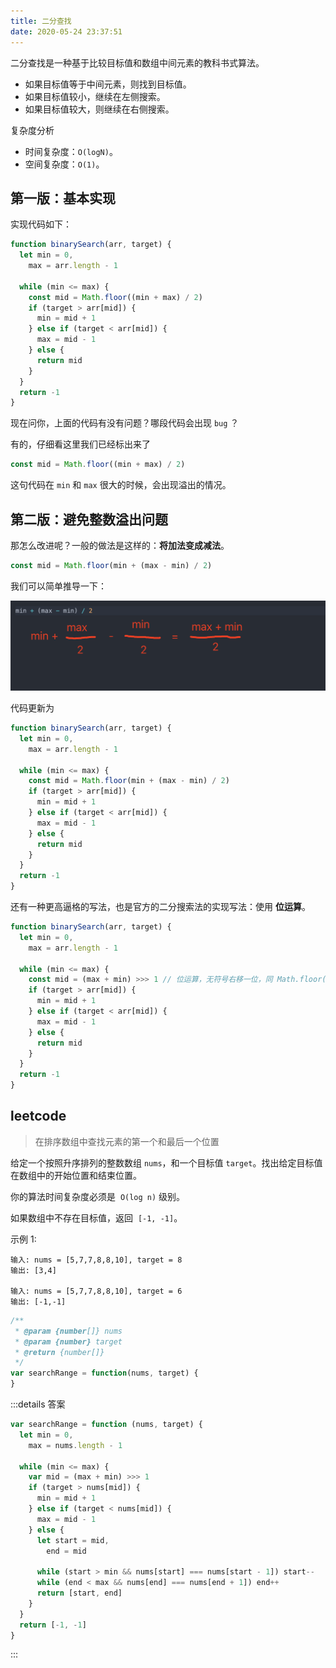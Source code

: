 ```yaml
---
title: 二分查找
date: 2020-05-24 23:37:51
---
```


二分查找是一种基于比较目标值和数组中间元素的教科书式算法。

- 如果目标值等于中间元素，则找到目标值。
- 如果目标值较小，继续在左侧搜索。
- 如果目标值较大，则继续在右侧搜索。

复杂度分析

- 时间复杂度：`O(logN)`。
- 空间复杂度：`O(1)`。

## 第一版：基本实现

实现代码如下：

```js {6}
function binarySearch(arr, target) {
  let min = 0,
    max = arr.length - 1

  while (min <= max) {
    const mid = Math.floor((min + max) / 2)
    if (target > arr[mid]) {
      min = mid + 1
    } else if (target < arr[mid]) {
      max = mid - 1
    } else {
      return mid
    }
  }
  return -1
}
```

现在问你，上面的代码有没有问题？哪段代码会出现 `bug` ？

有的，仔细看这里我们已经标出来了

```js
const mid = Math.floor((min + max) / 2)
```

这句代码在 `min` 和 `max` 很大的时候，会出现溢出的情况。

## 第二版：避免整数溢出问题

那怎么改进呢？一般的做法是这样的：**将加法变成减法**。

```js
const mid = Math.floor(min + (max - min) / 2)
```

我们可以简单推导一下：

![](../../../assets/algorithm/2.png)

代码更新为

```js {6}
function binarySearch(arr, target) {
  let min = 0,
    max = arr.length - 1

  while (min <= max) {
    const mid = Math.floor(min + (max - min) / 2)
    if (target > arr[mid]) {
      min = mid + 1
    } else if (target < arr[mid]) {
      max = mid - 1
    } else {
      return mid
    }
  }
  return -1
}
```

还有一种更高逼格的写法，也是官方的二分搜索法的实现写法：使用 **位运算**。

```js {6}
function binarySearch(arr, target) {
  let min = 0,
    max = arr.length - 1

  while (min <= max) {
    const mid = (max + min) >>> 1 // 位运算，无符号右移一位，同 Math.floor((min + max) / 2)
    if (target > arr[mid]) {
      min = mid + 1
    } else if (target < arr[mid]) {
      max = mid - 1
    } else {
      return mid
    }
  }
  return -1
}
```

## leetcode

> 在排序数组中查找元素的第一个和最后一个位置

给定一个按照升序排列的整数数组 `nums`，和一个目标值 `target`。找出给定目标值在数组中的开始位置和结束位置。

你的算法时间复杂度必须是  `O(log n)` 级别。

如果数组中不存在目标值，返回  `[-1, -1]`。

示例 1:

```TS
输入: nums = [5,7,7,8,8,10], target = 8
输出: [3,4]

输入: nums = [5,7,7,8,8,10], target = 6
输出: [-1,-1]
```

```js
/**
 * @param {number[]} nums
 * @param {number} target
 * @return {number[]}
 */
var searchRange = function(nums, target) {
}
```


:::details 答案

```js
var searchRange = function (nums, target) {
  let min = 0,
    max = nums.length - 1

  while (min <= max) {
    var mid = (max + min) >>> 1
    if (target > nums[mid]) {
      min = mid + 1
    } else if (target < nums[mid]) {
      max = mid - 1
    } else {
      let start = mid,
        end = mid

      while (start > min && nums[start] === nums[start - 1]) start--
      while (end < max && nums[end] === nums[end + 1]) end++
      return [start, end]
    }
  }
  return [-1, -1]
}
```
:::